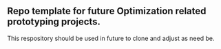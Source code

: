 ## Repo template for future Optimization related prototyping projects.

This respository should be used in future to clone and adjust as need be.


